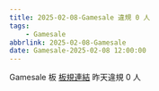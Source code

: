 ```yaml
---
title: 2025-02-08-Gamesale 違規 0 人
tags:
    - Gamesale
abbrlink: 2025-02-08-Gamesale
date: Gamesale-2025-02-08 12:00:00
---
```

Gamesale 板 [板規連結](https://www.ptt.cc/bbs/Gossiping/M.1637425085.A.07D.html)
昨天違規 0 人
